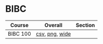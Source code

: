 # BIBC

| Course | Overall | Section |
| ------ | ------- | ------- |
| BIBC 100 | [csv](https://github.com/UCSD-Historical-Enrollment-Data/2024Summer2/blob/main/overall/BIBC%20100.csv), [png](https://raw.githubusercontent.com/UCSD-Historical-Enrollment-Data/2024Summer2/main/plot_overall/BIBC%20100.png), [wide](https://raw.githubusercontent.com/UCSD-Historical-Enrollment-Data/2024Summer2/main/plot_overall_wide/BIBC%20100.png) |  |
